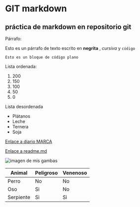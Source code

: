 # GIT markdown

## práctica de markdown en repositorio git

Párrafo:

Esto es un párrafo de texto escrito en **negrita** , *cursiva* y `código`

```
Esto es un bloque de código plano

```

Lista ordenada:

1. 200
2. 150
3. 100
4. 50
5. 0

Lista desordenada

- Plátanos
- Leche
- Ternera
- Soja

[Enlace a diario MARCA](https://www.marca.com/)


[Enlace a readme.md](./readme.md)

![imagen de mis gambas](./fotogambas.heif)

| Animal   | Peligroso |  Venenoso  |
|----------|-----------|------------|
| Perro    | No        | No         |
| Oso      | Si        | No         |
|Serpiente | Si        | Si         |
